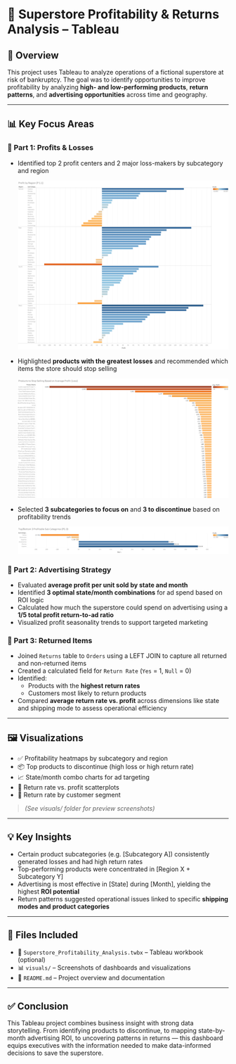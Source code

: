 # 🏬 Superstore Profitability & Returns Analysis – Tableau

## 🚀 Overview  
This project uses Tableau to analyze operations of a fictional superstore at risk of bankruptcy. The goal was to identify opportunities to improve profitability by analyzing **high- and low-performing products**, **return patterns**, and **advertising opportunities** across time and geography.

---

## 📊 Key Focus Areas

### 🔹 Part 1: Profits & Losses  
- Identified top 2 profit centers and 2 major loss-makers by subcategory and region
  
  ![Profit by Region](visuals/p1-1.png)
  
- Highlighted **products with the greatest losses** and recommended which items the store should stop selling

  ![Profit by Product](visuals/p1-2.png)
  
- Selected **3 subcategories to focus on** and **3 to discontinue** based on profitability trends

  ![TopBottom 3](visuals/p1-3.png)

### 🔹 Part 2: Advertising Strategy  
- Evaluated **average profit per unit sold by state and month**  
- Identified **3 optimal state/month combinations** for ad spend based on ROI logic  
- Calculated how much the superstore could spend on advertising using a **1/5 total profit return-to-ad ratio**  
- Visualized profit seasonality trends to support targeted marketing

### 🔹 Part 3: Returned Items  
- Joined `Returns` table to `Orders` using a LEFT JOIN to capture all returned and non-returned items  
- Created a calculated field for `Return Rate` (`Yes` = 1, `Null` = 0)  
- Identified:
  - Products with the **highest return rates**  
  - Customers most likely to return products  
- Compared **average return rate vs. profit** across dimensions like state and shipping mode to assess operational efficiency

---

## 🖼️ Visualizations

- ✅ Profitability heatmaps by subcategory and region  
- 📦 Top products to discontinue (high loss or high return rate)  
- 📈 State/month combo charts for ad targeting  
- 🔁 Return rate vs. profit scatterplots  
- 👥 Return rate by customer segment

> *(See visuals/ folder for preview screenshots)*

---

## 💡 Key Insights

- Certain product subcategories (e.g. [Subcategory A]) consistently generated losses and had high return rates  
- Top-performing products were concentrated in [Region X + Subcategory Y]  
- Advertising is most effective in [State] during [Month], yielding the highest **ROI potential**  
- Return patterns suggested operational issues linked to specific **shipping modes and product categories**

---

## 📂 Files Included

- 📄 `Superstore_Profitability_Analysis.twbx` – Tableau workbook (optional)  
- 📊 `visuals/` – Screenshots of dashboards and visualizations  
- 📃 `README.md` – Project overview and documentation  

---

## ✅ Conclusion  
This Tableau project combines business insight with strong data storytelling. From identifying products to discontinue, to mapping state-by-month advertising ROI, to uncovering patterns in returns — this dashboard equips executives with the information needed to make data-informed decisions to save the superstore.

